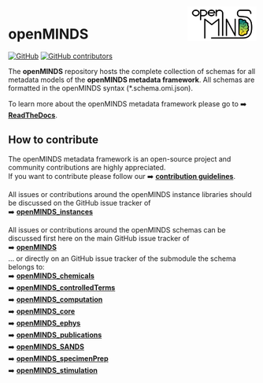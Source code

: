 <a href="/img/openMINDS_logo_light.png">
  <picture>
    <source media="(prefers-color-scheme: dark)" srcset="/img/openMINDS_logo_dark.png">
    <source media="(prefers-color-scheme: light)" srcset="/img/openMINDS_logo_light.png">
    <img alt="openMINDS" src="/img/openMINDS_logo_light.png" title="Logo created by Schlegel, Zehl, and Hagen Blixhavn." align="right" height="70">
  </picture>
</a>

# openMINDS

[![GitHub][license-shield]][license-url]
[![GitHub contributors][contributors-shield]][contributors-url]

The **openMINDS** repository hosts the complete collection of schemas for all metadata models of the **openMINDS metadata framework**. All schemas are formatted in the openMINDS syntax (*.schema.omi.json).

To learn more about the openMINDS metadata framework please go to :arrow_right: [**ReadTheDocs**][docu-url].

## How to contribute

The openMINDS metadata framework is an open-source project and community contributions are highly appreciated.  
If you want to contribute please follow our :arrow_right: [**contribution guidelines**][contribution-url].

All issues or contributions around the openMINDS instance libraries should be discussed on the GitHub issue tracker of   
:arrow_right: [**openMINDS_instances**][issuetracker-instances]

All issues or contributions around the openMINDS schemas can be discussed first here on the main GitHub issue tracker of  
:arrow_right: [**openMINDS**][issuetracker-main]  
... or directly on an GitHub issue tracker of the submodule the schema belongs to:  
:arrow_right: [**openMINDS_chemicals**][issuetracker-chemicals]  
:arrow_right: [**openMINDS_controlledTerms**][issuetracker-controlledTerms]  
:arrow_right: [**openMINDS_computation**][issuetracker-computation]  
:arrow_right: [**openMINDS_core**][issuetracker-core]  
:arrow_right: [**openMINDS_ephys**][issuetracker-ephys]  
:arrow_right: [**openMINDS_publications**][issuetracker-publications]  
:arrow_right: [**openMINDS_SANDS**][issuetracker-SANDS]  
:arrow_right: [**openMINDS_specimenPrep**][issuetracker-specimenPrep]  
:arrow_right: [**openMINDS_stimulation**][issuetracker-stimulation]  

<!-- MARKDOWN LINKS & IMAGES -->
<!-- https://www.markdownguide.org/basic-syntax/#reference-style-links -->
[contribution-url]: https://openminds-documentation.readthedocs.io/en/latest/shared/contribution_guidelines.html
[contributors-url]: https://github.com/openMetadataInitiative/openMINDS/graphs/contributors
[contributors-shield]: https://img.shields.io/github/contributors/openMetadataInitiative/openMINDS
[docu-url]: https://openminds-documentation.readthedocs.io
[issuetracker-chemicals]: https://github.com/openMetadataInitiative/openMINDS_chemicals/issues
[issuetracker-controlledTerms]: https://github.com/openMetadataInitiative/openMINDS_controlledTerms/issues
[issuetracker-computation]: https://github.com/openMetadataInitiative/openMINDS_computation/issues
[issuetracker-core]: https://github.com/openMetadataInitiative/openMINDS_core/issues
[issuetracker-ephys]: https://github.com/openMetadataInitiative/openMINDS_ephys/issues
[issuetracker-instances]: https://github.com/openMetadataInitiative/openMINDS_instances/issues
[issuetracker-main]: https://github.com/openMetadataInitiative/openMINDS/issues
[issuetracker-publications]: https://github.com/openMetadataInitiative/openMINDS_publications/issues
[issuetracker-SANDS]: https://github.com/openMetadataInitiative/openMINDS_SANDS/issues
[issuetracker-specimenPrep]: https://github.com/openMetadataInitiative/openMINDS_specimenPrep/issues
[issuetracker-stimulation]: https://github.com/openMetadataInitiative/openMINDS_stimulation/issues
[libraries-url]: https://openminds-documentation.readthedocs.io/en/latest/instance_libraries.html
[license-url]: https://raw.githubusercontent.com/openMetadataInitiative/openMINDS/main/LICENSE
[license-shield]: https://img.shields.io/github/license/openMetadataInitiative/openMINDS_documentation

